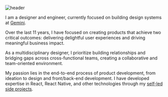 ![header](https://gavinbaradic.com/og.png)

I am a designer and engineer, currently focused on building design systems at [Gemini](https://www.gemini.com/).

Over the last 11 years, I have focused on creating products that achieve two critical outcomes: delivering delightful user experiences and driving meaningful business impact.

As a multidisciplinary designer, I prioritize building relationships and bridging gaps across cross-functional teams, creating a collaborative and team-oriented environment.

My passion lies in the end-to-end process of product development, from ideation to design and front/back-end development. I have developed expertise in React, React Native, and other technologies through my [self-led side projects](https://gavinbaradic.com/portfolio/metabuilt-studio).
